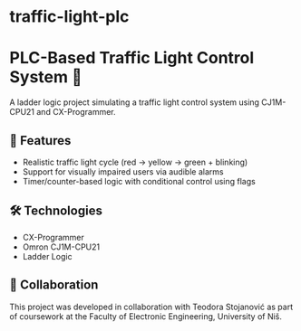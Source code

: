 # traffic-light-plc
# PLC-Based Traffic Light Control System 🚦

A ladder logic project simulating a traffic light control system using CJ1M-CPU21 and CX-Programmer.

## 📌 Features
- Realistic traffic light cycle (red → yellow → green + blinking)
- Support for visually impaired users via audible alarms
- Timer/counter-based logic with conditional control using flags

## 🛠 Technologies
- CX-Programmer
- Omron CJ1M-CPU21
- Ladder Logic

## 🤝 Collaboration
This project was developed in collaboration with Teodora Stojanović as part of coursework at the Faculty of Electronic Engineering, University of Niš.
